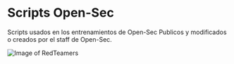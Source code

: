 # Scripts Open-Sec
Scripts usados en los entrenamientos de Open-Sec
Publicos y modificados o creados por el staff de Open-Sec.

![Image of RedTeamers](https://www.open-sec.com/img/Coin-2020.png)
